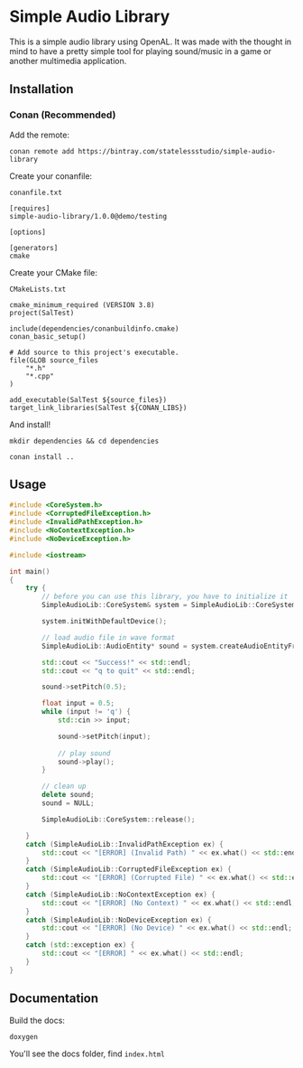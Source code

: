 # Simple Audio Library

This is a simple audio library using OpenAL. It was made with the thought in mind to have a pretty simple tool for playing sound/music in a game or another multimedia application.

## Installation

### Conan (Recommended)

Add the remote:

`conan remote add https://bintray.com/statelessstudio/simple-audio-library`

Create your conanfile:

`conanfile.txt`
```
[requires]
simple-audio-library/1.0.0@demo/testing

[options]

[generators]
cmake
```

Create your CMake file:

`CMakeLists.txt`
```
cmake_minimum_required (VERSION 3.8)
project(SalTest)

include(dependencies/conanbuildinfo.cmake)
conan_basic_setup()

# Add source to this project's executable.
file(GLOB source_files
    "*.h"
    "*.cpp"
)

add_executable(SalTest ${source_files})
target_link_libraries(SalTest ${CONAN_LIBS})
```

And install!

`mkdir dependencies && cd dependencies`

`conan install ..`

## Usage

```cpp
#include <CoreSystem.h>
#include <CorruptedFileException.h>
#include <InvalidPathException.h>
#include <NoContextException.h>
#include <NoDeviceException.h>

#include <iostream>

int main()
{
    try {
        // before you can use this library, you have to initialize it
        SimpleAudioLib::CoreSystem& system = SimpleAudioLib::CoreSystem::getInstance();

        system.initWithDefaultDevice();

        // load audio file in wave format
        SimpleAudioLib::AudioEntity* sound = system.createAudioEntityFromFile("../resources/test.wav");

        std::cout << "Success!" << std::endl;
        std::cout << "q to quit" << std::endl;

        sound->setPitch(0.5);

        float input = 0.5;
        while (input != 'q') {
            std::cin >> input;

            sound->setPitch(input);
            
            // play sound
            sound->play();
        }

        // clean up
        delete sound;
        sound = NULL;

        SimpleAudioLib::CoreSystem::release();

    }
    catch (SimpleAudioLib::InvalidPathException ex) {
        std::cout << "[ERROR] (Invalid Path) " << ex.what() << std::endl;
    }
    catch (SimpleAudioLib::CorruptedFileException ex) {
        std::cout << "[ERROR] (Corrupted File) " << ex.what() << std::endl;
    }
    catch (SimpleAudioLib::NoContextException ex) {
        std::cout << "[ERROR] (No Context) " << ex.what() << std::endl;
    }
    catch (SimpleAudioLib::NoDeviceException ex) {
        std::cout << "[ERROR] (No Device) " << ex.what() << std::endl;
    }
    catch (std::exception ex) {
        std::cout << "[ERROR] " << ex.what() << std::endl;
    }
}
```

## Documentation

Build the docs:

```bash
doxygen
```

You'll see the docs folder, find `index.html`
